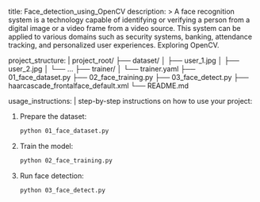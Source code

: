 title: Face_detection_using_OpenCV
description: >
  A face recognition system is a technology capable of identifying or verifying a person from a digital image or a video frame from a video source. This system can be applied to various domains such as security systems, banking, attendance tracking, and personalized user experiences. Exploring OpenCV.

project_structure: |
  project_root/
  ├── dataset/
  │   ├── user_1.jpg
  │   ├── user_2.jpg
  │   └── ...
  ├── trainer/
  │   └── trainer.yaml
  ├── 01_face_dataset.py
  ├── 02_face_training.py
  ├── 03_face_detect.py
  ├── haarcascade_frontalface_default.xml
  └── README.md

usage_instructions: |
  step-by-step instructions on how to use your project:

  1. Prepare the dataset:
     ```bash
     python 01_face_dataset.py
     ```

  2. Train the model:
     ```bash
     python 02_face_training.py
     ```

  3. Run face detection:
     ```bash
     python 03_face_detect.py
     ```
